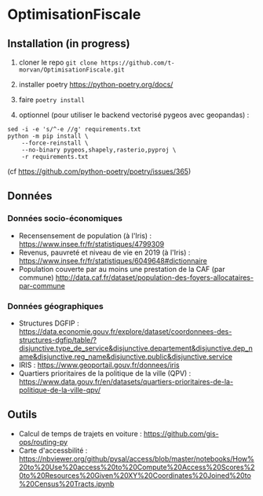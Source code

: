 # OptimisationFiscale

## Installation (in progress)
1. cloner le repo ``` git clone https://github.com/t-morvan/OptimisationFiscale.git ```
2. installer poetry https://python-poetry.org/docs/
3. faire ``` poetry install ```

4. optionnel (pour utiliser le backend vectorisé pygeos avec geopandas) : 
```poetry export --without-hashes --format requirements.txt --output requirements.txt
sed -i -e 's/^-e //g' requirements.txt
python -m pip install \
    --force-reinstall \
    --no-binary pygeos,shapely,rasterio,pyproj \
    -r requirements.txt
 ```  
(cf https://github.com/python-poetry/poetry/issues/365)

## Données

### Données socio-économiques

- Recensensement de population (à l'Iris) : https://www.insee.fr/fr/statistiques/4799309
- Revenus, pauvreté et niveau de vie en 2019 (à l'Iris) : https://www.insee.fr/fr/statistiques/6049648#dictionnaire
- Population couverte par au moins une prestation de la CAF (par commune)  http://data.caf.fr/dataset/population-des-foyers-allocataires-par-commune

### Données géographiques 
- Structures DGFIP : https://data.economie.gouv.fr/explore/dataset/coordonnees-des-structures-dgfip/table/?disjunctive.type_de_service&disjunctive.departement&disjunctive.dep_name&disjunctive.reg_name&disjunctive.public&disjunctive.service
- IRIS : https://www.geoportail.gouv.fr/donnees/iris
- Quartiers prioritaires de la politique de la ville (QPV) :  https://www.data.gouv.fr/en/datasets/quartiers-prioritaires-de-la-politique-de-la-ville-qpv/


## Outils

- Calcul de temps de trajets en voiture : https://github.com/gis-ops/routing-py
- Carte d'accessbilité : https://nbviewer.org/github/pysal/access/blob/master/notebooks/How%20to%20Use%20access%20to%20Compute%20Access%20Scores%20to%20Resources%20Given%20XY%20Coordinates%20Joined%20to%20Census%20Tracts.ipynb
